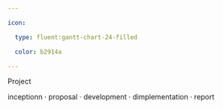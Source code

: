 ```yaml
---

icon: 

  type: fluent:gantt-chart-24-filled

  color: b2914a

---
```


Project

inceptionn · proposal · development  · dimplementation · report
